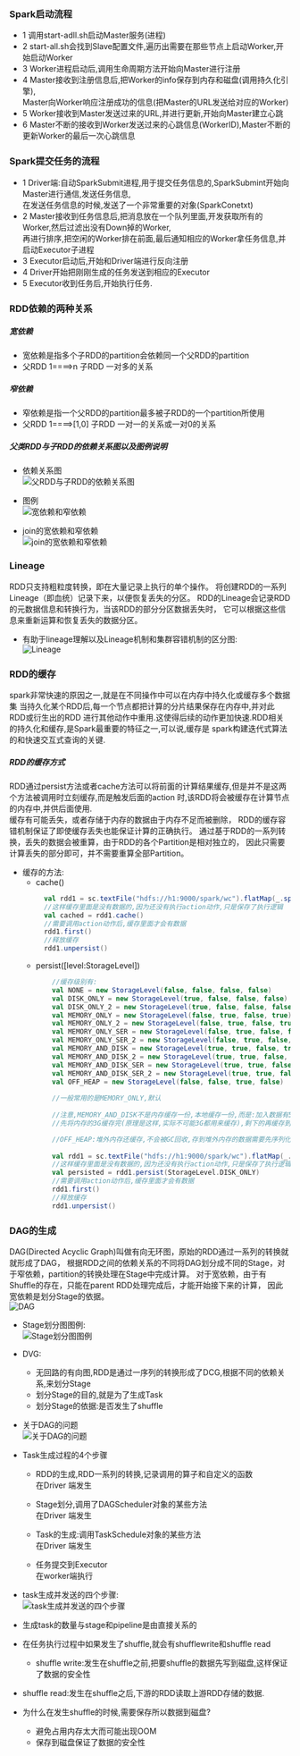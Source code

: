 ### Spark启动流程
    
   - 1 调用start-adll.sh启动Master服务(进程)
   - 2 start-all.sh会找到Slave配置文件,遍历出需要在那些节点上启动Worker,开始启动Worker
   - 3 Worker进程启动后,调用生命周期方法开始向Master进行注册
   - 4 Master接收到注册信息后,把Worker的info保存到内存和磁盘(调用持久化引擎),<br/>
        Master向Worker响应注册成功的信息(把Master的URL发送给对应的Worker)
   - 5 Worker接收到Master发送过来的URL,并进行更新,开始向Master建立心跳
   - 6 Master不断的接收到Worker发送过来的心跳信息(WorkerID),Master不断的更新Worker的最后一次心跳信息
   
### Spark提交任务的流程
   - 1 Driver端:自动SparkSubmit进程,用于提交任务信息的,SparkSubmint开始向Master进行通信,发送任务信息,<br/>
        在发送任务信息的时候,发送了一个非常重要的对象(SparkConetxt)
   - 2 Master接收到任务信息后,把消息放在一个队列里面,开发获取所有的Worker,然后过滤出没有Down掉的Worker,<br/>
        再进行排序,把空闲的Worker排在前面,最后通知相应的Worker拿任务信息,并启动Executor子进程
   - 3 Executor启动后,开始和Driver端进行反向注册
   - 4 Driver开始把刚刚生成的任务发送到相应的Executor
   - 5 Executor收到任务后,开始执行任务.
   
   
### RDD依赖的两种关系
  ##### 宽依赖
   - 宽依赖是指多个子RDD的partition会依赖同一个父RDD的partition
   - 父RDD 1====>n 子RDD  一对多的关系
   
  ##### 窄依赖
   - 窄依赖是指一个父RDD的partition最多被子RDD的一个partition所使用
   - 父RDD 1====>[1,0] 子RDD  一对一的关系或一对0的关系
   
  ##### 父类RDD与子RDD的依赖关系图以及图例说明
  - 依赖关系图<br/>
  ![父RDD与子RDD的依赖关系图](./父RDD与子RDD的依赖关系图.png)
  
  - 图例<br/>
  ![宽依赖和窄依赖](./宽依赖和窄依赖.png)
  
  - join的宽依赖和窄依赖<br/>
  ![join的宽依赖和窄依赖](./join的宽依赖和窄依赖.png)

### Lineage  
   RDD只支持粗粒度转换，即在大量记录上执行的单个操作。
   将创建RDD的一系列Lineage（即血统）记录下来，以便恢复丢失的分区。
   RDD的Lineage会记录RDD的元数据信息和转换行为，当该RDD的部分分区数据丢失时，
   它可以根据这些信息来重新运算和恢复丢失的数据分区。<br/>
   - 有助于lineage理解以及Lineage机制和集群容错机制的区分图:<br/>
    ![Lineage](./Lineage.png)
  

### RDD的缓存
   spark非常快速的原因之一,就是在不同操作中可以在内存中持久化或缓存多个数据集
   当持久化某个RDD后,每一个节点都把计算的分片结果保存在内存中,并对此RDD或衍生出的RDD
   进行其他动作中重用.这使得后续的动作更加快速.RDD相关的持久化和缓存,是Spark最重要的特征之一,可以说,缓存是
   spark构建迭代式算法的和快速交互式查询的关键.
   
   
##### RDD的缓存方式
 RDD通过persist方法或者cache方法可以将前面的计算结果缓存,但是并不是这两个方法被调用时立刻缓存,而是触发后面的action
 时,该RDD将会被缓存在计算节点的内存中,并供后面使用.<br/>
 缓存有可能丢失，或者存储于内存的数据由于内存不足而被删除，
 RDD的缓存容错机制保证了即使缓存丢失也能保证计算的正确执行。
 通过基于RDD的一系列转换，丢失的数据会被重算，由于RDD的各个Partition是相对独立的，
 因此只需要计算丢失的部分即可，并不需要重算全部Partition。
 
 - 缓存的方法:
    - cache()
        ```scala
          val rdd1 = sc.textFile("hdfs://h1:9000/spark/wc").flatMap(_.split(" ")).map((_,1)).reduceByKey(_+_)
          //这样缓存里面是没有数据的,因为还没有执行action动作,只是保存了执行逻辑
          val cached = rdd1.cache()
          //需要调用action动作后,缓存里面才会有数据
          rdd1.first()
          //释放缓存
          rdd1.unpersist()
    
        ```
    - persist([level:StorageLevel])
        ```scala
            //缓存级别有:
            val NONE = new StorageLevel(false, false, false, false)
            val DISK_ONLY = new StorageLevel(true, false, false, false)
            val DISK_ONLY_2 = new StorageLevel(true, false, false, false, 2)
            val MEMORY_ONLY = new StorageLevel(false, true, false, true)
            val MEMORY_ONLY_2 = new StorageLevel(false, true, false, true, 2)
            val MEMORY_ONLY_SER = new StorageLevel(false, true, false, false)
            val MEMORY_ONLY_SER_2 = new StorageLevel(false, true, false, false, 2)
            val MEMORY_AND_DISK = new StorageLevel(true, true, false, true)
            val MEMORY_AND_DISK_2 = new StorageLevel(true, true, false, true, 2)
            val MEMORY_AND_DISK_SER = new StorageLevel(true, true, false, false)
            val MEMORY_AND_DISK_SER_2 = new StorageLevel(true, true, false, false, 2)
            val OFF_HEAP = new StorageLevel(false, false, true, false)
            
            //一般常用的是MEMORY_ONLY,默认
            
            //注意,MEMORY_AND_DISK不是内存缓存一份,本地缓存一份,而是:加入数据有5G,内存只有3G
            //先将内存的3G缓存完(原理是这样,实际不可能3G都用来缓存),剩下的再缓存到本地
      
            //OFF_HEAP:堆外内存还缓存,不会被GC回收,存到堆外内存的数据需要先序列化,但是Spark中已经处理的序列化的步骤
            
            val rdd1 = sc.textFile("hdfs://h1:9000/spark/wc").flatMap(_.split(" ")).map((_,1)).reduceByKey(_+_)
            //这样缓存里面是没有数据的,因为还没有执行action动作,只是保存了执行逻辑
            val persisted = rdd1.persist(StorageLevel.DISK_ONLY)
            //需要调用action动作后,缓存里面才会有数据
            rdd1.first()
            //释放缓存
            rdd1.unpersist()
      
        ```
 
 
### DAG的生成
DAG(Directed Acyclic Graph)叫做有向无环图，原始的RDD通过一系列的转换就就形成了DAG，
根据RDD之间的依赖关系的不同将DAG划分成不同的Stage，对于窄依赖，partition的转换处理在Stage中完成计算。
对于宽依赖，由于有Shuffle的存在，只能在parent RDD处理完成后，才能开始接下来的计算，
因此宽依赖是划分Stage的依据。<br/>
![DAG](./DAG.png)
 
 - Stage划分图图例:<br/>
 ![Stage划分图图例](./DAG1.png)
    
 
 - DVG:
    - 无回路的有向图,RDD是通过一序列的转换形成了DCG,根据不同的依赖关系,来划分Stage
    - 划分Stage的目的,就是为了生成Task
    - 划分Stage的依据:是否发生了shuffle
 
 - 关于DAG的问题<br/>
    ![关于DAG的问题](./关于DAG的问题.png)
    
 - Task生成过程的4个步骤
    - RDD的生成,RDD一系列的转换,记录调用的算子和自定义的函数<br/>
      在Driver 端发生
      
    - Stage划分,调用了DAGScheduler对象的某些方法<br/>
      在Driver 端发生
      
    - Task的生成:调用TaskSchedule对象的某些方法<br/>
      在Driver 端发生
    
    - 任务提交到Executor<br/>
      在worker端执行
   
 - task生成并发送的四个步骤:<br/>
    ![task生成并发送的四个步骤](./task生成并发送的四个步骤.png)
  
 - 生成task的数量与stage和pipeline是由直接关系的
 - 在任务执行过程中如果发生了shuffle,就会有shufflewrite和shuffle read
    - shuffle write:发生在shuffle之前,把要shuffle的数据先写到磁盘,这样保证了数据的安全性
 - shuffle read:发生在shuffle之后,下游的RDD读取上游RDD存储的数据.
 
 - 为什么在发生shuffle的时候,需要保存所以数据到磁盘?
    - 避免占用内存太大而可能出现OOM
    - 保存到磁盘保证了数据的安全性
